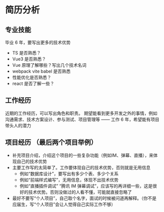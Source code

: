 # 简历分析

## 专业技能

毕业 6 年，要写出更多的技术优势

- TS 是否熟悉？
- Vue3 是否熟悉？
- Vue 原理了解哪些？写出几个技术名词
- webpack vite babel 是否熟悉
- 性能优化是否熟悉？
- react 是否了解一些？

## 工作经历

近期的工作经历，可以写出角色和职责。
期望能看到更多开发之外的事情，例如沟通需求、技术方案设计、参与测试、项目管理等 —— 工作 6 年，希望能有项目带头人的潜力

## 项目经历 （最后两个项目举例）

- 补充项目介绍，介绍这个项目的一些复杂功能（例如IM、弹幕、直播），来体现自己的技术优势
- 主要工作写的太简单了。工作要体现自己的技术优势，否则就是无用信息
    - 例如“数据库设计”，要写出有多少个表、多少个关系
    - 例如“前端样式编写”，无用信息，体现不出技术优势
    - 例如“直播插件调试” “腾讯 IM 弹幕调试”，应该写的再详细一些，这是很好的技术优势。否则没做过的人看不懂，可能就直接忽略了
- 最好不要写“个人项目”，自己取个名字，面试的时候被问道再解释。（你不是应届生，写“个人项目”会让人觉得自己实际工作不够）
